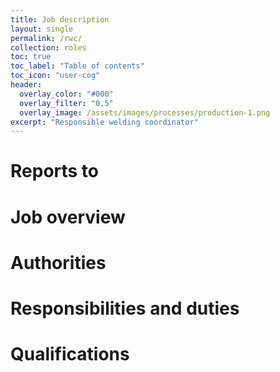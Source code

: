 ```yaml
---
title: Job description
layout: single
permalink: /rwc/
collection: roles
toc: true
toc_label: "Table of contents"
toc_icon: "user-cog"
header:
  overlay_color: "#000"
  overlay_filter: "0.5"
  overlay_image: /assets/images/processes/production-1.png
excerpt: "Responsible welding coordinator"
---
```

# Reports to

# Job overview

# Authorities

# Responsibilities and duties

# Qualifications

